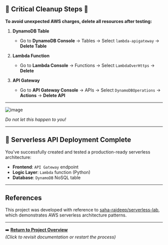 
## 🚨 Critical Cleanup Steps 🚨  
**To avoid unexpected AWS charges, delete all resources after testing:**  

1. **DynamoDB Table**  
   - Go to **DynamoDB Console** → Tables → Select `lambda-apigateway` → **Delete Table**  

2. **Lambda Function**  
   - Go to **Lambda Console** → Functions → Select `LambdaOverHttps` → **Delete**  

3. **API Gateway**  
   - Go to **API Gateway Console** → APIs → Select `DynamoDBOperations` → **Actions** → **Delete API**  

---

![image](https://github.com/user-attachments/assets/61eced3e-4f4e-4157-9a94-6dfc76dba73a)

*Do not let this happen to you!*  

---

## 🎉 Serverless API Deployment Complete  
You've successfully created and tested a production-ready serverless architecture:  

- **Frontend**: `API Gateway` endpoint  
- **Logic Layer**: `Lambda` function (Python)  
- **Database**: `DynamoDB` NoSQL table  

---
## References  
This project was developed with reference to [saha-rajdeep/serverless-lab](https://github.com/saha-rajdeep/serverless-lab.git), which demonstrates AWS serverless architecture patterns.  

---
➡️ **[Return to Project Overview](/README.md)**  
*(Click to revisit documentation or restart the process)*
